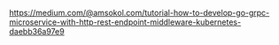 https://medium.com/@amsokol.com/tutorial-how-to-develop-go-grpc-microservice-with-http-rest-endpoint-middleware-kubernetes-daebb36a97e9
